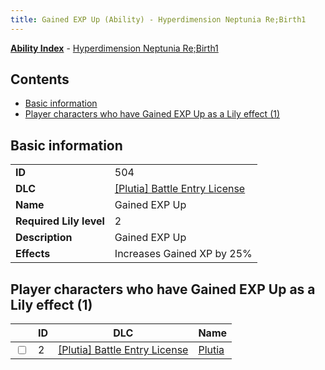 ```yaml
---
title: Gained EXP Up (Ability) - Hyperdimension Neptunia Re;Birth1
---
```


[**Ability Index**](/neptunia/rb1/ability/index.html) - [Hyperdimension Neptunia Re;Birth1](/neptunia/rb1)

## Contents

- [Basic information](#basic-information)
- [Player characters who have Gained EXP Up as a Lily effect (1)](#player-characters-who-have-gained-exp-up-as-a-lily-effect-1)

## Basic information

|   |   |
| -- | -- |
| **ID** | 504 |
| **DLC** | [[Plutia] Battle Entry License](/neptunia/rb1/dlc/7-plutia.html) |
| **Name** | Gained EXP Up |
| **Required Lily level** | 2 |
| **Description** | Gained EXP Up |
| **Effects** | Increases Gained XP by 25% |


## Player characters who have Gained EXP Up as a Lily effect (1)

|    | ID | DLC | Name |
| -- | -- | --- | ---- |
| <input type="checkbox" id="rb1-player-7-2" class="trackbox" /> | 2 | [[Plutia] Battle Entry License](/neptunia/rb1/dlc/7-plutia.html) | [Plutia](/neptunia/rb1/player/7-2-plutia.html) |
